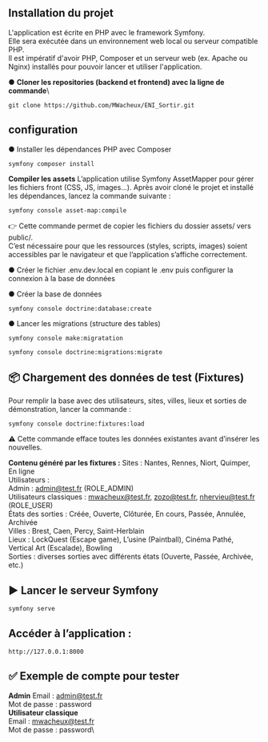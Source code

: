 
## Installation du projet
L'application est écrite en PHP avec le framework Symfony.\
Elle sera exécutée dans un environnement web local ou serveur compatible PHP.\
Il est impératif d'avoir PHP, Composer et un serveur web (ex. Apache ou Nginx) installés pour pouvoir lancer et utiliser l'application.

● **Cloner les repositories (backend et frontend) avec la ligne de commande**\
```
git clone https://github.com/MWacheux/ENI_Sortir.git
```

## configuration
● Installer les dépendances PHP avec Composer
```
symfony composer install
```

**Compiler les assets**
L’application utilise Symfony AssetMapper pour gérer les fichiers front (CSS, JS, images…).
Après avoir cloné le projet et installé les dépendances, lancez la commande suivante :
```
symfony console asset-map:compile
```
👉 Cette commande permet de copier les fichiers du dossier assets/ vers public/.\
C’est nécessaire pour que les ressources (styles, scripts, images) soient accessibles par le navigateur et que l’application s’affiche correctement.


● Créer le fichier .env.dev.local en copiant le .env puis configurer la connexion à la base de données

● Créer la base de données
```
symfony console doctrine:database:create
```

● Lancer les migrations (structure des tables)
```
symfony console make:migratation
```
```
symfony console doctrine:migrations:migrate
```

## 📦 Chargement des données de test (Fixtures)
Pour remplir la base avec des utilisateurs, sites, villes, lieux et sorties de démonstration, lancer la commande :
```
symfony console doctrine:fixtures:load
```
⚠️ Cette commande efface toutes les données existantes avant d’insérer les nouvelles.

**Contenu généré par les fixtures :**
Sites : Nantes, Rennes, Niort, Quimper, En ligne\
Utilisateurs :\
Admin : admin@test.fr (ROLE_ADMIN)\
Utilisateurs classiques : mwacheux@test.fr, zozo@test.fr, nhervieu@test.fr (ROLE_USER)\
États des sorties : Créée, Ouverte, Clôturée, En cours, Passée, Annulée, Archivée\
Villes : Brest, Caen, Percy, Saint-Herblain\
Lieux : LockQuest (Escape game), L’usine (Paintball), Cinéma Pathé, Vertical Art (Escalade), Bowling\
Sorties : diverses sorties avec différents états (Ouverte, Passée, Archivée, etc.)

## ▶️ Lancer le serveur Symfony
```
symfony serve
```

## Accéder à l’application :
```
http://127.0.0.1:8000
```

## ✅ Exemple de compte pour tester
**Admin**
Email : admin@test.fr\
Mot de passe : password \
**Utilisateur classique**\
Email : mwacheux@test.fr\
Mot de passe : password\
